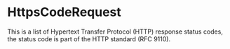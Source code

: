 # HttpsCodeRequest
This is a list of Hypertext Transfer Protocol (HTTP) response status codes,  the status code is part of the HTTP standard (RFC 9110).

